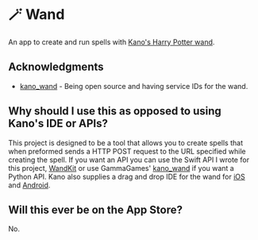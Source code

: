 # 🪄  Wand
An app to create and run spells with [Kano's Harry Potter wand](https://kano.me/us/store/products/coding-wand).

## Acknowledgments
* [kano_wand](https://github.com/GammaGames/kano_wand) - Being open source and having service IDs for the wand.

## Why should I use this as opposed to using Kano's IDE or APIs?
This project is designed to be a tool that allows you to create spells that when preformed sends a HTTP POST request to the URL specified while creating the spell. If you want an API you can use the Swift API I wrote for this project, [WandKit](https://github.com/justnaa/WandKit) or use GammaGames' [kano_wand](https://github.com/GammaGames/kano_wand) if you want a Python API. Kano also supplies a drag and drop IDE for the wand for [iOS](https://apps.apple.com/us/app/harry-potter-wand-kit-by-kano/id1435177844) and [Android](https://play.google.com/store/apps/details?id=com.kano.app). 

## Will this ever be on the App Store?
No.
